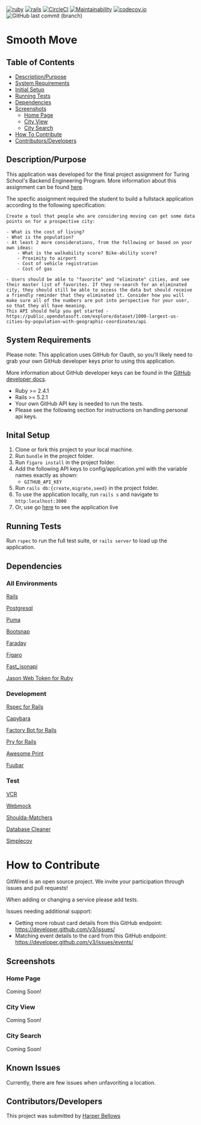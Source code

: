 [![ruby](https://img.shields.io/badge/ruby-v2.4.1-red.svg)](https://www.ruby-lang.org/en/)
[![rails](https://img.shields.io/badge/rails-v5.2.2-orange.svg)](https://rubyonrails.org/)
[![CircleCI](https://circleci.com/gh/hbellows/smooth_move.svg?style=svg)](https://circleci.com/gh/hbellows/smooth_move)
[![Maintainability](https://api.codeclimate.com/v1/badges/62d8a795fc71cc751823/maintainability)](https://codeclimate.com/github/hbellows/smooth_move/maintainability)
[![codecov.io](https://codecov.io/gh/hbellows/smooth_move/branch/master/graph/badge.svg)](https://codecov.io/gh/hbellows/smooth_move)
![GitHub last commit (branch)](https://img.shields.io/github/last-commit/hbellows/smooth_move/master.svg)

# Smooth Move


## Table of Contents

* [Description/Purpose](#descriptionpurpose)
* [System Requirements](#system-requirements)
* [Initial Setup](#initial-setup)
* [Running Tests](#running-tests)
* [Dependencies](#dependencies)
* [Screenshots](#screenshots)
    * [Home Page](#home-page)
    * [City View](#city-view)
    * [City Search](#city-search)
* [How To Contribute](#how-to-contribute)
* [Contributors/Developers](#contributorsdevelopers)

## Description/Purpose
This application was developed for the final project assignment for Turing School's Backend Engineering Program.  More information about this assignment can be found [here](http://backend.turing.io/module4/projects/take_home_challenge/take_home_challenge_spec).

The specfic assignment required the student to build a fullstack application according to the following specification:
```
Create a tool that people who are considering moving can get some data points on for a prospective city:

- What is the cost of living?
- What is the population? 
- At least 2 more considerations, from the following or based on your own ideas:
    - What is the walkability score? Bike-ability score?
    - Proximity to airport
    - Cost of vehicle registration
    - Cost of gas

- Users should be able to "favorite" and "eliminate" cities, and see their master list of favorites. If they re-search for an eliminated city, they should still be able to access the data but should receive a friendly reminder that they eliminated it. Consider how you will make sure all of the numbers are put into perspective for your user, so that they all have meaning. 
This API should help you get started - https://public.opendatasoft.com/explore/dataset/1000-largest-us-cities-by-population-with-geographic-coordinates/api
```


## System Requirements
Please note: This application uses GitHub for Oauth, so you'll likely need to grab your own GitHub developer keys prior to using this application.

More information about GitHub developer keys can be found in the [GitHub developer docs](https://developer.github.com/v3/).

 - Ruby >= 2.4.1
 - Rails >= 5.2.1
 - Your own GitHub API key is needed to run the tests.
 - Please see the following section for instructions on handling personal api keys.

## Inital Setup
1. Clone or fork this project to your local machine.
2. Run `bundle` in the project folder.
3. Run `figaro install` in the project folder.
4. Add the following API keys to config/application.yml with the variable names exactly as shown:
   - `GITHUB_API_KEY`
5. Run `rails db:{create,migrate,seed}` in the project folder.
6. To use the application locally, run `rails s` and navigate to `http:localhost:3000`
7. Or, use go [here](https://git-wired-be.herokuapp.com/) to see the application live

## Running Tests
Run `rspec` to run the full test suite, or `rails server` to load up the application.
## Dependencies

 ### All Environments
 [Rails](https://guides.rubyonrails.org/)
 
 [Postgresql](https://www.postgresql.org/)
 
 [Puma](https://github.com/puma/puma)
 
 [Bootsnap](https://github.com/Shopify/bootsnap)
 
 [Faraday](https://github.com/lostisland/faraday)
 
 [Figaro](https://github.com/laserlemon/figaro)
 
 [Fast_jsonapi](https://github.com/Netflix/fast_jsonapi)
 
 [Jason Web Token for Ruby](https://github.com/jwt/ruby-jwt)
 
 ### Development
 [Rspec for Rails](https://github.com/rspec/rspec-rails)
 
 [Capybara](https://github.com/teamcapybara/capybara)
 
 [Factory Bot for Rails](https://github.com/thoughtbot/factory_bot_rails)
 
 [Pry for Rails](https://github.com/rweng/pry-rails)
 
 [Awesome Print](https://github.com/awesome-print/awesome_print)
 
 [Fuubar](https://github.com/thekompanee/fuubar)
 ### Test
 [VCR](https://github.com/vcr/vcr)
 
 [Webmock](https://github.com/bblimke/webmock)
 
 [Shoulda-Matchers](https://github.com/thoughtbot/shoulda-matchers)
 
 [Database Cleaner](https://github.com/DatabaseCleaner/database_cleaner)
 
 [Simplecov](https://github.com/colszowka/simplecov)
  

# How to Contribute
GitWired is an open source project. We invite your participation through issues and pull requests! 

When adding or changing a service please add tests.

Issues needing additional support:
- Getting more robust card details from this GitHub endpoint: https://developer.github.com/v3/issues/
- Matching event details to the card from this GitHub endpoint: https://developer.github.com/v3/issues/events/

## Screenshots
### Home Page
Coming Soon!
### City View
Coming Soon!
### City Search
Coming Soon!

## Known Issues
Currently, there are few issues when unfavoriting a location.

## Contributors/Developers
This project was submitted by [Harper Bellows](@hbellows)

